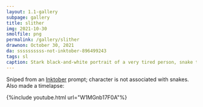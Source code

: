 ```yaml
---
layout: 1.1-gallery
subpage: gallery
title: slither
img: 2021-10-30
smolfile: png
permalink: /gallery/slither
drawnon: October 30, 2021
da: ssssssssss-not-inktober-896499243
tags: sl
caption: Stark black-and-white portrait of a very tired person, snake twined around them. The letters of the word “slither” weave through the background.
---
```

Sniped from an <a href="https://inktober.com/rules" class="ext">Inktober</a> prompt; character is not associated with snakes. Also made a timelapse:

{%include youtube.html url="W1MGnb17F0A"%}